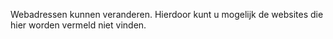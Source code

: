 Webadressen kunnen veranderen. Hierdoor kunt u mogelijk de websites die hier worden vermeld niet vinden.

<!--HONumber=May16_HO1-->


